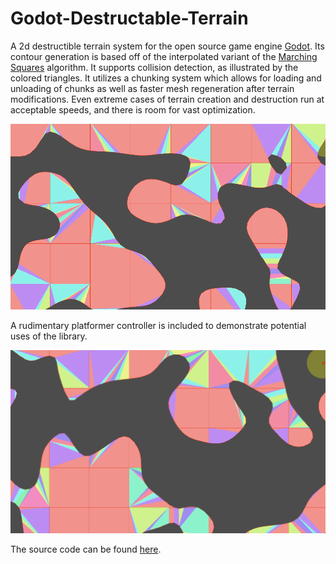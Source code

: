 # Godot-Destructable-Terrain

A 2d destructible terrain system for the open source game engine [Godot](https://github.com/godotengine/godot). Its contour generation is based off of the interpolated variant of the [Marching Squares](https://en.wikipedia.org/wiki/Marching_squares) algorithm. It supports collision detection, as illustrated by the colored triangles. It utilizes a chunking system which allows for loading and unloading of chunks as well as faster mesh regeneration after terrain modifications. Even extreme cases of terrain creation and destruction run at acceptable speeds, and there is room for vast optimization. 

![Terrain Demo](/terrain_demo.gif)

A rudimentary platformer controller is included to demonstrate potential uses of the library.

![Player Demo](/player_demo.gif)

The source code can be found [here](https://github.com/milesturin/Godot-Destructable-Terrain/tree/main/src/scripts).
